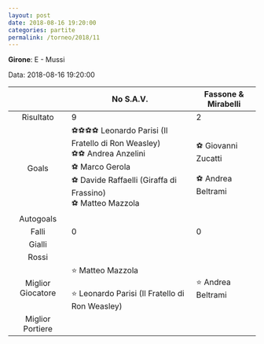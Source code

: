 ```yaml
---
layout: post
date: 2018-08-16 19:20:00
categories: partite
permalink: /torneo/2018/11
---
```

**Girone**: E - Mussi

Data: 2018-08-16 19:20:00

| | No S.A.V. | Fassone & Mirabelli |
|:-----:|-----|-----|
Risultato|9|2
Goals|⚽⚽⚽⚽ Leonardo Parisi (Il Fratello di Ron Weasley)<br/>⚽⚽ Andrea Anzelini<br/>⚽ Marco Gerola<br/>⚽ Davide Raffaelli (Giraffa di Frassino)<br/>⚽ Matteo Mazzola|⚽ Giovanni Zucatti<br/><br/>⚽ Andrea Beltrami<br/>
Autogoals||
Falli|0|0
Gialli||
Rossi||
Miglior Giocatore|⭐ Matteo Mazzola<br/><br/>⭐ Leonardo Parisi (Il Fratello di Ron Weasley)<br/>|⭐ Andrea Beltrami<br/>
Miglior Portiere||